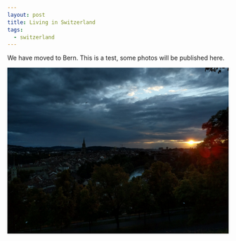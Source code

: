 ```yaml
---
layout: post
title: Living in Switzerland
tags:
  - switzerland
---
```


We have moved to Bern.  This is a test, some photos will be published here.

![](images/rosengarten-sunset-2016-09-16.jpg)
